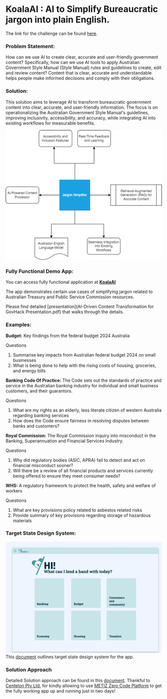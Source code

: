 # KoalaAI : AI to Simplify Bureaucratic jargon into plain English.

The link for the challenge can be found [here](https://hackerspace.govhack.org/challenges/use_ai_to_transform_bureaucratic_jargon_into_plain_english).

### Problem Statement:
How can we use AI to create clear, accurate and user-friendly government content? Specifically, how can we use AI tools to apply Australian Government Style Manual (Style Manual) rules and guidelines to create, edit and review content?
Content that is clear, accurate and understandable helps people make informed decisions and comply with their obligations.

### Solution:
This solution aims to leverage AI to transform bureaucratic government content into clear, accurate, and user-friendly information. The focus is on operationalizing the Australian Government Style Manual's guidelines, improving inclusivity, accessibility, and accuracy, while integrating AI into existing workflows for measurable benefits.

![High level Solution](diagram.png)


### Fully Functional Demo App:
You can access fully functional application at [**KoalaAI**](https://dev.digionboard.centelon.com/govhack)

The app demonstrates certain use cases of simplifying jargon related to Australian Treasury and Public Service Commission resources.

Please find detailed [presentation](AI-Driven Content Transformation for GovHack Presentation.pdf) that walks through the details.


### Examples:

**Budget:**
Key findings from the federal budget 2024 Australia

Questions
1. Summarise key impacts from Australian federal budget 2024 on small businesses
2. What is being done to help with the rising costs of housing, groceries, and energy bills

**Banking Code Of Practice:** The Code sets out the standards of practice and service in the Australian banking industry for individual and small business customers, and their guarantors.

Questions
1. What are my rights as an elderly, less literate citizen of western Australia regarding banking services
2. How does the Code ensure fairness in resolving disputes between banks and customers?

**Royal Commission:**
The Royal Commission inquiry into misconduct in the Banking, Superannuation and Financial Services Industry.

Questions 
1. Why did regulatory bodies (ASIC, APRA) fail to detect and act on financial misconduct sooner? 
2. Will there be a review of all financial products and services currently being offered to ensure they meet consumer needs?

**WHS:** A regulatory framework to protect the health, safety and welfare of workers

Questions
1. What are key provisions policy related to asbestos related risks 
2. Provide summary of key provisions regarding storage of hazardous materials

### Target State Design System:
![](koalaai.png)
This [document](koala%20AI%20Design%20System.pdf) outlines target state design system for the app.

### Solution Approach
Detailed Solution approach can be found in this [document](AI-Driven%20Content%20Transformation%20for%20GovHack.pdf).
Thankful to [Centelon Pty Ltd.](https://www.centelon.com) for kindly allowing to use [METIZ Zero Code Platform](https://metiz.ai/) to get the fully working app up and running just in two days!

